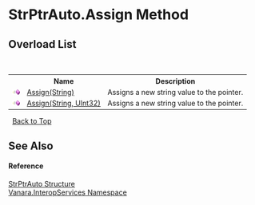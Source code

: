 # StrPtrAuto.Assign Method 
 


## Overload List
&nbsp;<table><tr><th></th><th>Name</th><th>Description</th></tr><tr><td>![Public method](media/pubmethod.gif "Public method")</td><td><a href="bb9ee9a8-d9b5-0290-90b0-92372ff6f14a">Assign(String)</a></td><td>
Assigns a new string value to the pointer.</td></tr><tr><td>![Public method](media/pubmethod.gif "Public method")</td><td><a href="2635ce54-8c03-e042-f900-dfeb41efbbc1">Assign(String, UInt32)</a></td><td>
Assigns a new string value to the pointer.</td></tr></table>&nbsp;
<a href="#strptrauto.assign-method">Back to Top</a>

## See Also


#### Reference
<a href="d1c625ba-88b0-bc01-fb99-e4c38b21098b">StrPtrAuto Structure</a><br /><a href="46913109-b3e0-3b59-6f7f-071f8aa90bf0">Vanara.InteropServices Namespace</a><br />